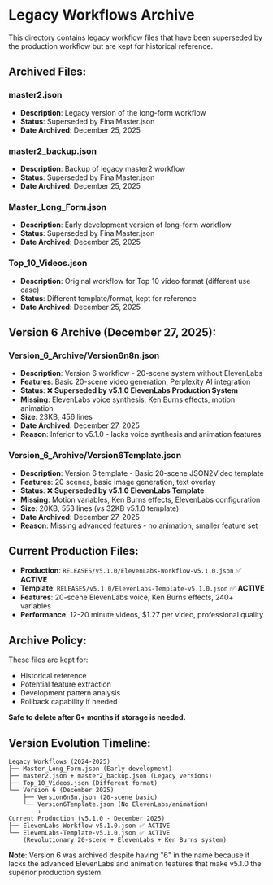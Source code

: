 # Legacy Workflows Archive

This directory contains legacy workflow files that have been superseded by the production workflow but are kept for historical reference.

## Archived Files:

### **master2.json**
- **Description**: Legacy version of the long-form workflow
- **Status**: Superseded by FinalMaster.json
- **Date Archived**: December 25, 2025

### **master2_backup.json**
- **Description**: Backup of legacy master2 workflow
- **Status**: Superseded by FinalMaster.json
- **Date Archived**: December 25, 2025

### **Master_Long_Form.json**
- **Description**: Early development version of long-form workflow
- **Status**: Superseded by FinalMaster.json
- **Date Archived**: December 25, 2025

### **Top_10_Videos.json**
- **Description**: Original workflow for Top 10 video format (different use case)
- **Status**: Different template/format, kept for reference
- **Date Archived**: December 25, 2025

## Version 6 Archive (December 27, 2025):

### **Version_6_Archive/Version6n8n.json**
- **Description**: Version 6 workflow - 20-scene system without ElevenLabs
- **Features**: Basic 20-scene video generation, Perplexity AI integration
- **Status**: ❌ **Superseded by v5.1.0 ElevenLabs Production System**
- **Missing**: ElevenLabs voice synthesis, Ken Burns effects, motion animation
- **Size**: 23KB, 456 lines
- **Date Archived**: December 27, 2025
- **Reason**: Inferior to v5.1.0 - lacks voice synthesis and animation features

### **Version_6_Archive/Version6Template.json**
- **Description**: Version 6 template - Basic 20-scene JSON2Video template
- **Features**: 20 scenes, basic image generation, text overlay
- **Status**: ❌ **Superseded by v5.1.0 ElevenLabs Template**
- **Missing**: Motion variables, Ken Burns effects, ElevenLabs configuration
- **Size**: 20KB, 553 lines (vs 32KB v5.1.0 template)
- **Date Archived**: December 27, 2025
- **Reason**: Missing advanced features - no animation, smaller feature set

## Current Production Files:

- **Production**: `RELEASES/v5.1.0/ElevenLabs-Workflow-v5.1.0.json` ✅ **ACTIVE**
- **Template**: `RELEASES/v5.1.0/ElevenLabs-Template-v5.1.0.json` ✅ **ACTIVE**
- **Features**: 20-scene ElevenLabs voice, Ken Burns effects, 240+ variables
- **Performance**: 12-20 minute videos, $1.27 per video, professional quality

## Archive Policy:

These files are kept for:
- Historical reference
- Potential feature extraction
- Development pattern analysis
- Rollback capability if needed

**Safe to delete after 6+ months if storage is needed.**

## Version Evolution Timeline:

```
Legacy Workflows (2024-2025)
├── Master_Long_Form.json (Early development)
├── master2.json + master2_backup.json (Legacy versions)
├── Top_10_Videos.json (Different format)
└── Version 6 (December 2025)
    ├── Version6n8n.json (20-scene basic)
    └── Version6Template.json (No ElevenLabs/animation)
        ↓
Current Production (v5.1.0 - December 2025)
├── ElevenLabs-Workflow-v5.1.0.json ✅ ACTIVE
└── ElevenLabs-Template-v5.1.0.json ✅ ACTIVE
    (Revolutionary 20-scene + ElevenLabs + Ken Burns system)
```

**Note**: Version 6 was archived despite having "6" in the name because it lacks the advanced ElevenLabs and animation features that make v5.1.0 the superior production system. 